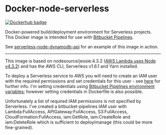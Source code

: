 # Docker-node-serverless

[![Dockerhub badge](http://dockeri.co/image/jch254/docker-node-serverless)](https://hub.docker.com/r/jch254/docker-node-serverless)

Docker-powered build/deployment environment for Serverless projects. This Docker image is intended for use with [Bitbucket Pipelines](https://bitbucket.org/product/features/pipelines).

See [serverless-node-dynamodb-api](https://github.com/jch254/serverless-node-dynamodb-api) for an example of this image in action.

---

This image is based on nodesource/jessie:4.3.2 ([AWS Lambda uses Node v4.3.2](http://docs.aws.amazon.com/lambda/latest/dg/current-supported-versions.html)) and has the AWS CLI, Serverless v1.6.1 and Yarn installed.

To deploy a Serverless service to AWS you will need to create an IAM user with the required permissions and set credentials for this user - see [here](https://github.com/serverless/serverless/blob/master/docs/02-providers/aws/01-setup.md) for further info. I'm setting credentials using [Bitbucket Pipelines environment variables](https://confluence.atlassian.com/bitbucket/environment-variables-in-bitbucket-pipelines-794502608.html); however setting credentials in Dockerfile is also possible.

Unfortunately a list of required IAM permissions is not specified by Serverless. I've created a bitbucket-pipelines IAM user with Lambda:FullAccess, APIGateway:FullAccess, S3:FullAccess, CloudFormation:FullAccess, iam:GetRole, iam:CreateRole and iam:DeleteRole which is sufficient to deploy/manage (this could be more fine-grained).
